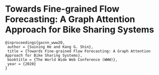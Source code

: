 # Towards Fine-grained Flow Forecasting: A Graph Attention Approach for Bike Sharing Systems

```
@inproceedings{gacnn_www20,
 author = {Suining He and Kang G. Shin},
 title = {Towards Fine-grained Flow Forecasting: A Graph Attention Approach for Bike Sharing Systems},
 booktitle = {The World Wide Web Conference (WWW)},
 year = {2020}
} 
```
